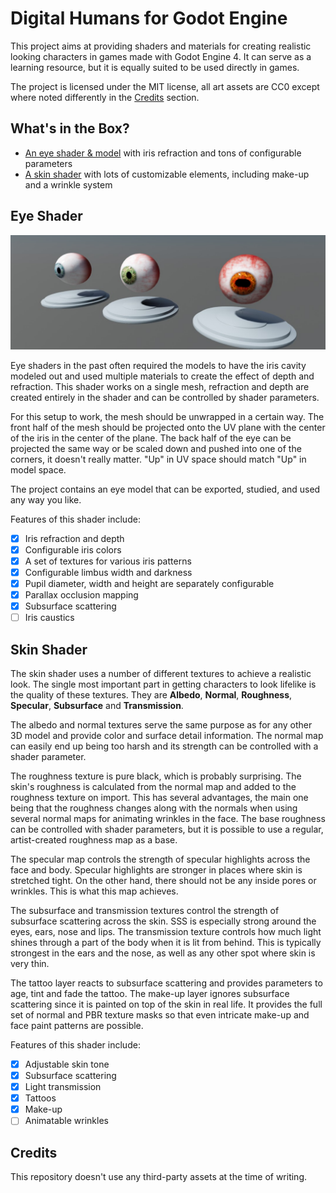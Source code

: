 # Digital Humans for Godot Engine

This project aims at providing shaders and materials for creating realistic
looking characters in games made with Godot Engine 4. It can serve as a learning
resource, but it is equally suited to be used directly in games.

The project is licensed under the MIT license, all art assets are CC0 except
where noted differently in the [Credits](#credits) section.

## What's in the Box?

- [An eye shader & model](#eye-shader) with iris refraction and tons of configurable parameters
- [A skin shader](#skin-shader) with lots of customizable elements, including make-up and a wrinkle system

## Eye Shader

![Eye Showcase](docs/eye.jpg)

Eye shaders in the past often required the models to have the iris cavity modeled
out and used multiple materials to create the effect of depth and refraction. This
shader works on a single mesh, refraction and depth are created entirely in the
shader and can be controlled by shader parameters.

For this setup to work, the mesh should be unwrapped in a certain way. The front
half of the mesh should be projected onto the UV plane with the center of the iris
in the center of the plane. The back half of the eye can be projected the same way
or be scaled down and pushed into one of the corners, it doesn't really matter.
"Up" in UV space should match "Up" in model space.

The project contains an eye model that can be exported, studied, and used any way
you like.

Features of this shader include:

- [X] Iris refraction and depth
- [X] Configurable iris colors
- [X] A set of textures for various iris patterns
- [X] Configurable limbus width and darkness
- [X] Pupil diameter, width and height are separately configurable
- [X] Parallax occlusion mapping
- [X] Subsurface scattering
- [ ] Iris caustics

## Skin Shader

The skin shader uses a number of different textures to achieve a realistic look.
The single most important part in getting characters to look lifelike is the quality
of these textures. They are **Albedo**, **Normal**, **Roughness**, **Specular**,
**Subsurface** and **Transmission**.

The albedo and normal textures serve the same purpose as for any other 3D model
and provide color and surface detail information. The normal map can easily end up
being too harsh and its strength can be controlled with a shader parameter.

The roughness texture is pure black, which is probably surprising. The skin's roughness
is calculated from the normal map and added to the roughness texture on import.
This has several advantages, the main one being that the roughness changes along with
the normals when using several normal maps for animating wrinkles in the face. The
base roughness can be controlled with shader parameters, but it is possible to use
a regular, artist-created roughness map as a base.

The specular map controls the strength of specular highlights across the face and
body. Specular highlights are stronger in places where skin is stretched tight.
On the other hand, there should not be any inside pores or wrinkles. This is what
this map achieves.

The subsurface and transmission textures control the strength of subsurface scattering
across the skin. SSS is especially strong around the eyes, ears, nose and lips.
The transmission texture controls how much light shines through a part of the body
when it is lit from behind. This is typically strongest in the ears and the nose,
as well as any other spot where skin is very thin.

The tattoo layer reacts to subsurface scattering and provides parameters to age,
tint and fade the tattoo. The make-up layer ignores subsurface scattering since it
is painted on top of the skin in real life. It provides the full set of normal and
PBR texture masks so that even intricate make-up and face paint patterns are possible.

Features of this shader include:

- [X] Adjustable skin tone
- [X] Subsurface scattering
- [X] Light transmission
- [X] Tattoos
- [X] Make-up
- [ ] Animatable wrinkles

## Credits

This repository doesn't use any third-party assets at the time of writing.
